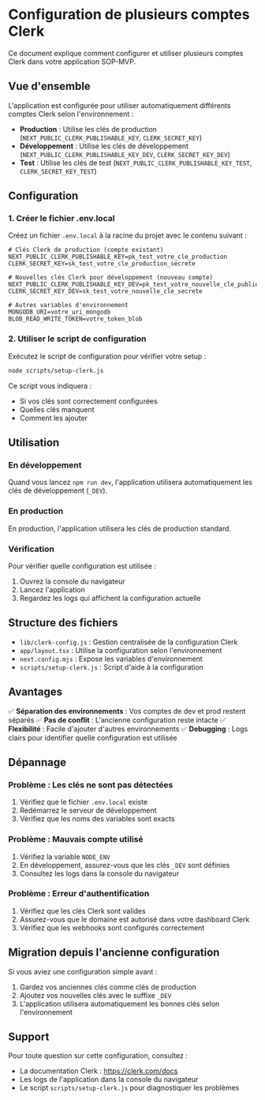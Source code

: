 # Configuration de plusieurs comptes Clerk

Ce document explique comment configurer et utiliser plusieurs comptes Clerk dans votre application SOP-MVP.

## Vue d'ensemble

L'application est configurée pour utiliser automatiquement différents comptes Clerk selon l'environnement :
- **Production** : Utilise les clés de production (`NEXT_PUBLIC_CLERK_PUBLISHABLE_KEY`, `CLERK_SECRET_KEY`)
- **Développement** : Utilise les clés de développement (`NEXT_PUBLIC_CLERK_PUBLISHABLE_KEY_DEV`, `CLERK_SECRET_KEY_DEV`)
- **Test** : Utilise les clés de test (`NEXT_PUBLIC_CLERK_PUBLISHABLE_KEY_TEST`, `CLERK_SECRET_KEY_TEST`)

## Configuration

### 1. Créer le fichier .env.local

Créez un fichier `.env.local` à la racine du projet avec le contenu suivant :

```env
# Clés Clerk de production (compte existant)
NEXT_PUBLIC_CLERK_PUBLISHABLE_KEY=pk_test_votre_cle_production
CLERK_SECRET_KEY=sk_test_votre_cle_production_secrete

# Nouvelles clés Clerk pour développement (nouveau compte)
NEXT_PUBLIC_CLERK_PUBLISHABLE_KEY_DEV=pk_test_votre_nouvelle_cle_publique
CLERK_SECRET_KEY_DEV=sk_test_votre_nouvelle_cle_secrete

# Autres variables d'environnement
MONGODB_URI=votre_uri_mongodb
BLOB_READ_WRITE_TOKEN=votre_token_blob
```

### 2. Utiliser le script de configuration

Exécutez le script de configuration pour vérifier votre setup :

```bash
node scripts/setup-clerk.js
```

Ce script vous indiquera :
- Si vos clés sont correctement configurées
- Quelles clés manquent
- Comment les ajouter

## Utilisation

### En développement

Quand vous lancez `npm run dev`, l'application utilisera automatiquement les clés de développement (`_DEV`).

### En production

En production, l'application utilisera les clés de production standard.

### Vérification

Pour vérifier quelle configuration est utilisée :

1. Ouvrez la console du navigateur
2. Lancez l'application
3. Regardez les logs qui affichent la configuration actuelle

## Structure des fichiers

- `lib/clerk-config.js` : Gestion centralisée de la configuration Clerk
- `app/layout.tsx` : Utilise la configuration selon l'environnement
- `next.config.mjs` : Expose les variables d'environnement
- `scripts/setup-clerk.js` : Script d'aide à la configuration

## Avantages

✅ **Séparation des environnements** : Vos comptes de dev et prod restent séparés
✅ **Pas de conflit** : L'ancienne configuration reste intacte
✅ **Flexibilité** : Facile d'ajouter d'autres environnements
✅ **Debugging** : Logs clairs pour identifier quelle configuration est utilisée

## Dépannage

### Problème : Les clés ne sont pas détectées

1. Vérifiez que le fichier `.env.local` existe
2. Redémarrez le serveur de développement
3. Vérifiez que les noms des variables sont exacts

### Problème : Mauvais compte utilisé

1. Vérifiez la variable `NODE_ENV`
2. En développement, assurez-vous que les clés `_DEV` sont définies
3. Consultez les logs dans la console du navigateur

### Problème : Erreur d'authentification

1. Vérifiez que les clés Clerk sont valides
2. Assurez-vous que le domaine est autorisé dans votre dashboard Clerk
3. Vérifiez que les webhooks sont configurés correctement

## Migration depuis l'ancienne configuration

Si vous aviez une configuration simple avant :

1. Gardez vos anciennes clés comme clés de production
2. Ajoutez vos nouvelles clés avec le suffixe `_DEV`
3. L'application utilisera automatiquement les bonnes clés selon l'environnement

## Support

Pour toute question sur cette configuration, consultez :
- La documentation Clerk : https://clerk.com/docs
- Les logs de l'application dans la console du navigateur
- Le script `scripts/setup-clerk.js` pour diagnostiquer les problèmes


